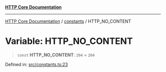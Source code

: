 [**HTTP Core Documentation**](../../README.md)

***

[HTTP Core Documentation](../../README.md) / [constants](../README.md) / HTTP\_NO\_CONTENT

# Variable: HTTP\_NO\_CONTENT

> `const` **HTTP\_NO\_CONTENT**: `204` = `204`

Defined in: [src/constants.ts:23](https://github.com/stonemjs/http-core/blob/f8360abdd8e841f59cefcfadd322bcf66d52c95b/src/constants.ts#L23)
